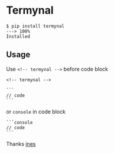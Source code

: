 # Termynal

<!-- termynal -->

```
$ pip install termynal
---> 100%
Installed
```

## Usage

Use `<!-- termynal -->` before code block

````
<!-- termynal -->

```
// code
```
````

or `console` in code block

````
```console
// code
```
````

Thanks [ines](https://github.com/ines/termynal)
